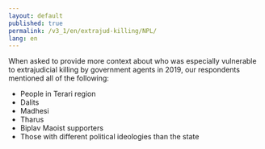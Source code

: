 ```yaml
---
layout: default
published: true
permalink: /v3_1/en/extrajud-killing/NPL/
lang: en
---
```

When asked to provide more context about who was especially vulnerable to extrajudicial killing by government agents in 2019, our respondents mentioned all of the following:

-	People in Terari region
-	Dalits
-	Madhesi
-	Tharus
-	Biplav Maoist supporters
-	Those with different political ideologies than the state